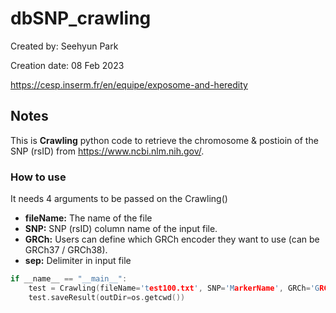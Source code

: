 # dbSNP_crawling

Created by: Seehyun Park

Creation date: 08 Feb 2023  

https://cesp.inserm.fr/en/equipe/exposome-and-heredity  


## Notes
This is **Crawling** python code to retrieve the chromosome & postioin of the SNP (rsID) from https://www.ncbi.nlm.nih.gov/.  

### How to use
It needs 4 arguments to be passed on the Crawling()
- **fileName:** The name of the file
- **SNP:** SNP (rsID) column name of the input file.
- **GRCh:** Users can define which GRCh encoder they want to use (can be GRCh37 / GRCh38).
- **sep:** Delimiter in input file

```c
if __name__ == "__main__":
    test = Crawling(fileName='test100.txt', SNP='MarkerName', GRCh='GRCh37', sep=',')
    test.saveResult(outDir=os.getcwd())
```
